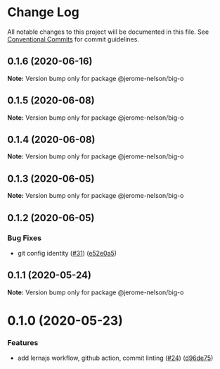 # Change Log

All notable changes to this project will be documented in this file.
See [Conventional Commits](https://conventionalcommits.org) for commit guidelines.

## 0.1.6 (2020-06-16)

**Note:** Version bump only for package @jerome-nelson/big-o





## 0.1.5 (2020-06-08)

**Note:** Version bump only for package @jerome-nelson/big-o





## 0.1.4 (2020-06-08)

**Note:** Version bump only for package @jerome-nelson/big-o





## 0.1.3 (2020-06-05)

**Note:** Version bump only for package @jerome-nelson/big-o





## 0.1.2 (2020-06-05)


### Bug Fixes

* git config identity ([#31](https://github.com/jerome-nelson/coding-dojo/issues/31)) ([e52e0a5](https://github.com/jerome-nelson/coding-dojo/commit/e52e0a50838b2f6b139b1b360aa8d69b8f561347))





## 0.1.1 (2020-05-24)

**Note:** Version bump only for package @jerome-nelson/big-o





# 0.1.0 (2020-05-23)


### Features

* add lernajs workflow, github action, commit linting ([#24](https://github.com/jerome-nelson/coding-dojo/issues/24)) ([d96de75](https://github.com/jerome-nelson/coding-dojo/commit/d96de7563be074e6ec6833d4b087fe2ee315a630))
